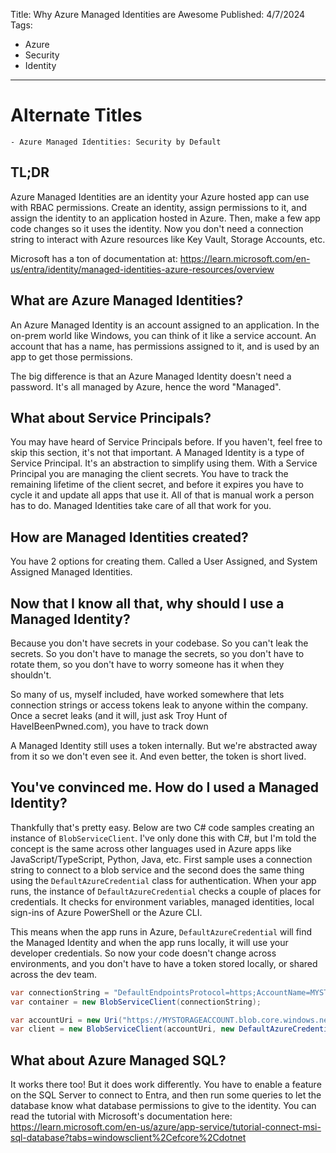 Title: Why Azure Managed Identities are Awesome
Published: 4/7/2024
Tags: 
- Azure
- Security
- Identity
---

# Alternate Titles
    - Azure Managed Identities: Security by Default

## TL;DR

Azure Managed Identities are an identity your Azure hosted app can use with RBAC permissions. Create an identity, assign permissions to it, and assign the identity to an application hosted in Azure. Then, make a few app code changes so it uses the identity. Now you don't need a connection string to interact with Azure resources like Key Vault, Storage Accounts, etc.

Microsoft has a ton of documentation at: https://learn.microsoft.com/en-us/entra/identity/managed-identities-azure-resources/overview

## What are Azure Managed Identities?

An Azure Managed Identity is an account assigned to an application. In the on-prem world like Windows, you can think of it like a service account. An account that has a name, has permissions assigned to it, and is used by an app to get those permissions.

The big difference is that an Azure Managed Identity doesn't need a password. It's all managed by Azure, hence the word "Managed".

## What about Service Principals?

You may have heard of Service Principals before. If you haven't, feel free to skip this section, it's not that important. A Managed Identity is a type of Service Principal. It's an abstraction to simplify using them. With a Service Principal you are managing the client secrets. You have to track the remaining lifetime of the client secret, and before it expires you have to cycle it and update all apps that use it. All of that is manual work a person has to do. Managed Identities take care of all that work for you.

## How are Managed Identities created?

You have 2 options for creating them. Called a User Assigned, and System Assigned Managed Identities. 

## Now that I know all that, why should I use a Managed Identity?

Because you don't have secrets in your codebase. So you can't leak the secrets. So you don't have to manage the secrets, so you don't have to rotate them, so you don't have to worry someone has it when they shouldn't.

So many of us, myself included, have worked somewhere that lets connection strings or access tokens leak to anyone within the company. Once a secret leaks (and it will, just ask Troy Hunt of HaveIBeenPwned.com), you have to track down

A Managed Identity still uses a token internally. But we're abstracted away from it so we don't even see it. And even better, the token is short lived. 

## You've convinced me. How do I used a Managed Identity?

Thankfully that's pretty easy. Below are two C# code samples creating an instance of `BlobServiceClient`. I've only done this with C#, but I'm told the concept is the same across other languages used in Azure apps like JavaScript/TypeScript, Python, Java, etc. First sample uses a connection string to connect to a blob service and the second does the same thing using the `DefaultAzureCredential` class for authentication. When your app runs, the instance of `DefaultAzureCredential` checks a couple of places for credentials. It checks for environment variables, managed identities, local sign-ins of Azure PowerShell or the Azure CLI.

This means when the app runs in Azure, `DefaultAzureCredential` will find the Managed Identity and when the app runs locally, it will use your developer credentials. So now your code doesn't change across environments, and you don't have to have a token stored locally, or shared across the dev team.

```csharp
var connectionString = "DefaultEndpointsProtocol=https;AccountName=MYSTORAGEACCOUNT;AccountKey=Eby8vdM02xNOcqFlqUwJPLlmEtlCDXJ1OUzFT50uSRZ6IFsuFq2UVErCz4I6tq/K1SZFPTOtr/KBHBeksoGMGw==;EndpointSuffix=core.windows.net";
var container = new BlobServiceClient(connectionString);
```

```csharp
var accountUri = new Uri("https://MYSTORAGEACCOUNT.blob.core.windows.net/my-container");
var client = new BlobServiceClient(accountUri, new DefaultAzureCredential());
```

## What about Azure Managed SQL?

It works there too! But it does work differently. You have to enable a feature on the SQL Server to connect to Entra, and then run some queries to let the database know what database permissions to give to the identity. You can read the tutorial with Microsoft's documentation here: https://learn.microsoft.com/en-us/azure/app-service/tutorial-connect-msi-sql-database?tabs=windowsclient%2Cefcore%2Cdotnet
